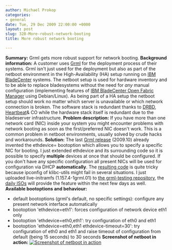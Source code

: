 ```yaml
---
author: Michael Prokop
categories:
- general
date: Tue, 29 Dec 2009 22:00:00 +0000
layout: post
slug: 328-More-robust-network-booting
title: More robust network booting

---
```

**Summary:** Grml gets more robust support for network booting.
**Background information:** A customer uses [Grml](http://grml.org/) for the deployment process of their systems. Grml isn't just used for the deployment but also as part of the netboot environment in the High\-Availability (HA) setup running on [IBM BladeCenter](http://www-03.ibm.com/systems/bladecenter/hardware/) systems. The netboot setup is used for hardware inventory and to be able to replace bladesystems without the need for *any* manual configuration (implementing features of [IBM BladeCenter Open Fabric Manager](http://www-03.ibm.com/systems/bladecenter/news/openfabricmanager/) using Debian/Linux). As being part of a HA setup the netboot setup should work no matter which server is unavailable or which network connection is broken. The software stack is redundant thanks to [DRBD](http://www.drbd.org/), [Heartbeat](http://www.linux-ha.org/)\& CO while the hardware stack itself is redundant due to the bladeserver infrastructure.
**Problem description:** If you have more than one network card (NIC) inside your system you might encounter problems with network booting as soon as the first/preferred NIC doesn't work. This is a common problem in netboot environments, usually solved by crude hacks and workarounds.
**Solution:** The last [Grml release](http://grml.org/) (2009\.10\) already invented the ethdevice\= bootoption which allows you to specify a specific NIC for booting. I just extended ethdevice and its surrounding code so it is possible to specify **multiple** devices at once that should be configured. If you don't have any specific configuration all present NICs will be used for configuration via DHCP **automatically**. The [resulting code](http://git.grml.org/?p=live-initramfs-grml.git;a=blob;f=debian/patches/10_support_ethdevice.dpatch) is quite tricky because ipconfig of klibc\-utils might fail in several situations. I just uploaded live\-initramfs (1\.157\.4\-1grml.01\) to [the grml\-testing repository](http://deb.grml.org/), the [daily ISOs](http://daily.grml.org/) will provide the feature within the next few days as well.
**Available bootoptions and behaviour:**
* default bootoptions (grml's default, no specific settings): configure any present network interface automatically
* bootoption 'ethdevice\=eth1': forces configuration of network device eth1 only
* bootoption 'ethdevice\=eth0,eth1': try configuration of eth0 and eth1
* bootoption 'ethdevice\=eth0,eth1 ethdevice\-timeout\=30': try configuration of eth0 and eth1 and raise timeout of configuration from default (being 15 seconds) to 30 seconds
**Screenshot of netboot in action:**
[![Screenshot of netboot in action](/images/pxeboot.serendipityThumb.png)](/images/pxeboot.png)
